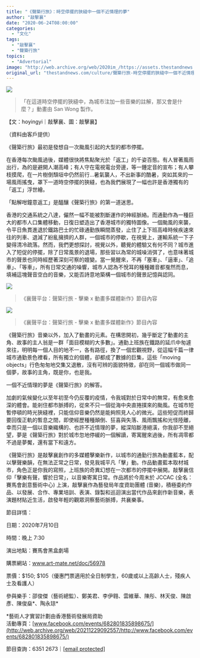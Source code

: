```yaml
---
title: "《聲築行旅》：時空停擺的狹縫中一個不近情理的夢"
author: "敲擊襄"
date: "2020-06-24T08:00:00"
categories:
  - "文化"
tags:
  - "敲擊襄"
  - "聲築行旅"
topics:
  - "Advertorial"
image: "http://web.archive.org/web/2020im_/https://assets.thestandnews.com/media/photos/Animation2028129_ktjPQ.JPG"
original_url: "thestandnews.com/culture/聲築行旅-時空停擺的狹縫中一個不近情理的夢"
---
```

![](http://web.archive.org/web/2020im_/https://assets.thestandnews.com/media/photos/Animation2028129_ktjPQ.JPG)
> 「在這道時空停擺的狹縫中，為城市注加一些音樂的註解，那又會是什麼？」動畫由 San Wong 製作。

【文：hoyingyi｜敲擊襄、圖：敲擊襄】

（資料由客戶提供）

《聲築行旅》最初是發想自一次颱風引起的大型的都市停擺。

在香港每次颱風過後，媒體很快將焦點聚光於「返工」的千姿百態。有人冒著風雨出行，為的是避開人潮高峰；有人守在電視電台旁邊，等一錘定音的宣布；有人攀枝摸爬，在一片樹倒頹垣中仍然前行…暑氣襲人，不出新事的酷暑，突如其來的一場風雨搖曳，罩下一道時空停擺的狹縫，也為我們展現了一幅也許是香港獨有的「返工」浮世繪。

「點解咁鐘意返工」是醞釀《聲築行旅》的第一道迷思。

香港的交通系統之八達，儼然一幅不能被割斷運作的神經脈絡。而通勤作為一種巨大的都市人口集體移動，日復日塑造出了香港城市的獨特圖像。一個颱風的來襲，令平日魚貫進退於鐵路巴士的忙碌通勤族瞬間蒸發，止住了上下班高峰時候疾速來往的列車、退減了紛亂擁擠的人群，一個城市的停歇，在視覺上，運輸系統一下子變得清冷疏落。然而，我們更想探討，視覺以外，聽覺的體驗又有何不同？城市進入了短促的停擺，除了日常風景的退場，那些習以為常的城噪消弭了，也意味著城市的聲景也同時經歷著深刻可察的嬗變。當一覺醒來，不再「塞車」、「逼車」、「追車」、「等車」，所有日常交通的噪響，城市人認為不悅耳的種種雜音都戛然而息，填補這塊聲音空白的音樂，又能否詩意地築構一個城市的聲景記憶與認同。

![](http://web.archive.org/web/2020im_/https://assets.thestandnews.com/media/photos/JCCAC_LeafletA5-012028129_ZY1yA.png)
> 《襄聲平台：聲築行旅 - 擊樂 x 動畫多媒體新作》節目內容

![](http://web.archive.org/web/2020im_/https://assets.thestandnews.com/media/photos/JCCAC_LeafletA5-02_BdIFN.png)
> 《襄聲平台：聲築行旅 - 擊樂 x 動畫多媒體新作》節目內容

《聲築行旅》音樂以外，加入了動畫的元素。在構思開初，幾乎斷定了動畫的主角、故事的主人翁是一群「面目模糊的大多數」。通勤上班族在鐵路的延爪中匆遽來往，明明每一個人目的地不一，各有路徑，換了一個宏觀視野，從這幅千篇一律城市通勤景色裡看，所有獨立的個體，卻都成了數據的巨集，這些「moving objects」行色匆匆地交集又退散，沒有可辨的面貌特徵，卻在同一個城市做同一個夢，故事的主角，既是你，也是我。

一個不近情理的夢是《聲築行旅》的解答。

加劇的氣候變化以至年初至今仍反覆的疫情，令我城對於日常中的無常，有愈來愈深的體會。能剎住都市脈搏的，從來不只一個從海中央直捲撲來的颱風。在城市短暫停頓的時光狹縫裡，只能信仰音樂仍然是能夠照見人心的微光。這些短促而終歸要回復正軌的暫息之間，即使經歷種種顛倒、狂喜與失落、風雨飄搖和光怪陸離，幸而只是一個以音樂織構的、也許不近情理的夢，縱深陷斷港絕潢，你我卻不至絕望，夢是《聲築行旅》對於城市忽地停緩的一個解讀，寄寓醒來過後，所有凋零都不過是夢魘，還有當下和遠方。

《聲築行旅》是敲擊襄創作的多媒體擊樂新作，以城市的通勤行旅為動畫藍本，配以擊聲樂韻，在無法正常之日常，發見我城平凡「擊」動。作品動畫藍本取材城市，角色正是你我的寫照，上班族的奇異幻想在一次都市的停擺中展開。敲擊襄信仰「擊樂有聲，響於日常」，以音樂寄寓日常。作品將於今周末於 JCCAC (全名：賽馬會創意藝術中心) 上演，敲擊襄作為藝發局年度資助團體 (音樂)，積極委約作品、以發展、合作、專業培訓、表演、錄製和巡迴演出當代作品來創作新音樂，表演題材貼近生活，啟發年輕的觀眾洞察藝術脈搏，共襄樂事。

節目詳情：

日期：2020年7月10日

時間：晚上 7:30

演出地點：賽馬會黑盒劇場

購票網站：www.art-mate.net/doc/56978

票價：$150; $105（優惠門票適用於全日制學生，60歲或以上高齡人士，殘疾人士及看護人）

參與樂手：邵俊傑（藝術總監）、鄭美君、李伊翱、雲維華、陳彤、林天俊、陳啟彥、陳俊燊\*、陶永琼\*

\*藝術人才實習計劃由香港藝術發展局資助  
活動專頁：[www.facebook.com/events/682801835898675/](http://web.archive.org/web/20211229092557/http://www.facebook.com/events/682801835898675/)

節目查詢：6351 2673｜[\[email protected\]](/web/20211229092557/https://www.thestandnews.com/cdn-cgi/l/email-protection#f7828795929683b78398989b95988f879285948284849e9899d9988590)